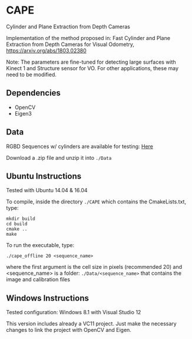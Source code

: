 # CAPE
Cylinder and Plane Extraction from Depth Cameras

Implementation of the method proposed in:
Fast Cylinder and Plane Extraction from Depth Cameras for Visual Odometry,
https://arxiv.org/abs/1803.02380

Note: The parameters are fine-tuned for detecting large surfaces with Kinect 1 and Structure sensor for VO. For other applications, these may need to be modified.

## Dependencies

* OpenCV
* Eigen3

## Data

RGBD Sequences w/ cylinders are available for testing: [Here](https://drive.google.com/drive/folders/1CaVVLF7AQUlsOwFWrx-Fm7zB6wueQBE3?usp=sharing)

Download a .zip file and unzip it into ``./Data``

## Ubuntu Instructions
Tested with Ubuntu 14.04 & 16.04

To compile, inside the directory ``./CAPE`` which contains the CmakeLists.txt, type:
```
mkdir build
cd build
cmake ..
make
```
To run the executable, type:

```./cape_offline 20 <sequence_name>```

where the first argument is the cell size in pixels (recommended 20)
and <sequence_name> is a folder:
``./Data/<sequence_name>``
that contains the image and calibration files

## Windows Instructions

Tested configuration: Windows 8.1 with Visual Studio 12

This version includes already a VC11 project.
Just make the necessary changes to link the project with OpenCV and Eigen.
